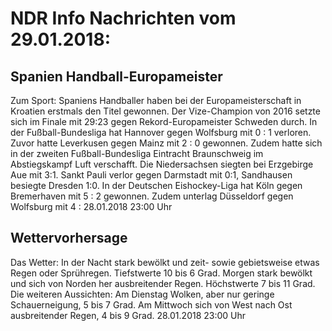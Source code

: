 # NDR Info Nachrichten vom 29.01.2018:


## Spanien Handball-Europameister
Zum Sport: Spaniens Handballer haben bei der Europameisterschaft in Kroatien erstmals den Titel gewonnen. Der Vize-Champion von 2016 setzte sich im Finale mit 29:23 gegen Rekord-Europameister Schweden durch. In der Fußball-Bundesliga hat Hannover gegen Wolfsburg mit 0 : 1 verloren. Zuvor hatte Leverkusen gegen Mainz mit 2 : 0 gewonnen. Zudem hatte sich in der zweiten Fußball-Bundesliga Eintracht Braunschweig im Abstiegskampf Luft verschafft. Die Niedersachsen siegten bei Erzgebirge Aue mit 3:1. Sankt Pauli verlor gegen Darmstadt mit 0:1, Sandhausen besiegte Dresden 1:0. In der Deutschen Eishockey-Liga hat Köln gegen Bremerhaven mit 5 : 2 gewonnen. Zudem unterlag Düsseldorf gegen Wolfsburg mit 4 : 28.01.2018 23:00 Uhr 

## Wettervorhersage
Das Wetter: In der Nacht stark bewölkt und zeit- sowie gebietsweise etwas Regen oder Sprühregen. Tiefstwerte 10 bis 6 Grad. Morgen stark bewölkt und sich von Norden her ausbreitender Regen. Höchstwerte 7 bis 11 Grad. Die weiteren Aussichten: Am Dienstag Wolken, aber nur geringe Schauerneigung, 5 bis 7 Grad. Am Mittwoch sich von West nach Ost ausbreitender Regen, 4 bis 9 Grad. 28.01.2018 23:00 Uhr 
